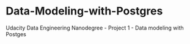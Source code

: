 # Data-Modeling-with-Postgres
Udacity Data Engineering Nanodegree - Project 1 - Data modeling with Postges
